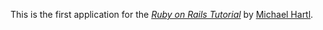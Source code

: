 This is the first application for the [*Ruby on Rails Tutorial*](http://railstutorial.org/) by [Michael Hartl](http://michaelhartl.com/).
